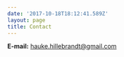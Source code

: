 ```yaml
---
date: '2017-10-18T18:12:41.589Z'
layout: page
title: Contact
---
```

**E-mail:** [hauke.hillebrandt@gmail.com](mailto:hauke.hillebrandt@gmail.com)